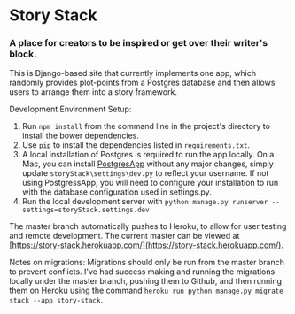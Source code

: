 # Story Stack
### A place for creators to be inspired or get over their writer's block.
This is Django-based site that currently implements one app, which randomly provides plot-points from a Postgres database and then allows users to arrange them into a story framework.

Development Environment Setup:
1. Run `npm install` from the command line in the project's directory to install the bower dependencies.
2. Use `pip` to install the dependencies listed in `requirements.txt`.
3. A local installation of Postgres is required to run the app locally.  On a Mac, you can install [PostgresApp](http://postgresapp.com/) without any major changes, simply update `storyStack\settings\dev.py` to reflect your username. If not using PostgressApp, you will need to configure your installation to run with the database configuration used in settings.py.
4. Run the local development server with `python manage.py runserver --settings=storyStack.settings.dev`


The master branch automatically pushes to Heroku, to allow for user testing and remote development.  The current master can be viewed at [https://story-stack.herokuapp.com/](https://story-stack.herokuapp.com/).

Notes on migrations:
Migrations should only be run from the master branch to prevent conflicts.  I've had success making and running the migrations locally under the master branch, pushing them to Github, and then running them on Heroku using the command `heroku run python manage.py migrate stack --app story-stack`.






